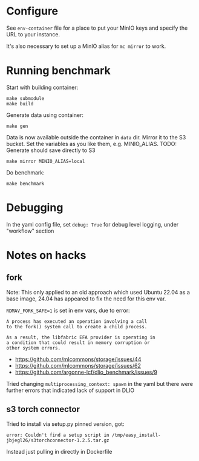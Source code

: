 
# Configure

See `env-container` file for a place to put your MinIO keys and specify the URL to your instance.

It's also necessary to set up a MinIO alias for `mc mirror` to work.

# Running benchmark

Start with building container:

    make submodule
    make build

Generate data using container:

    make gen

Data is now available outside the container in `data` dir. Mirror it to the S3 bucket. Set the variables as you like them, e.g. MINIO_ALIAS.
TODO: Generate should save directly to S3

    make mirror MINIO_ALIAS=local

Do benchmark:

    make benchmark

# Debugging

In the yaml config file, set `debug: True` for debug level logging, under "workflow" section

# Notes on hacks

## fork

Note: This only applied to an old approach which used Ubuntu 22.04 as a base image, 24.04 has appeared to fix the need for this env var.

`RDMAV_FORK_SAFE=1` is set in env vars, due to error:

    A process has executed an operation involving a call
    to the fork() system call to create a child process.

    As a result, the libfabric EFA provider is operating in
    a condition that could result in memory corruption or
    other system errors.

- https://github.com/mlcommons/storage/issues/44
- https://github.com/mlcommons/storage/issues/62
- https://github.com/argonne-lcf/dlio_benchmark/issues/9

Tried changing `multiprocessing_context: spawn` in the yaml but there were further errors that indicated lack of support in DLIO

## s3 torch connector

Tried to install via setup.py pinned version, got:

    error: Couldn't find a setup script in /tmp/easy_install-jbjegl26/s3torchconnector-1.2.5.tar.gz

Instead just pulling in directly in Dockerfile
